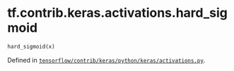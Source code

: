 <div itemscope itemtype="http://developers.google.com/ReferenceObject">
<meta itemprop="name" content="tf.contrib.keras.activations.hard_sigmoid" />
</div>

# tf.contrib.keras.activations.hard_sigmoid

``` python
hard_sigmoid(x)
```



Defined in [`tensorflow/contrib/keras/python/keras/activations.py`](https://www.tensorflow.org/code/tensorflow/contrib/keras/python/keras/activations.py).

